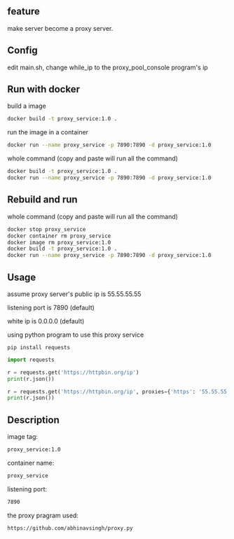 ## feature

make server become a proxy server.

## Config

edit main.sh, change while_ip to the proxy_pool_console program's ip

## Run with docker

build a image
```sh
docker build -t proxy_service:1.0 .
```

run the image in a container
```sh
docker run --name proxy_service -p 7890:7890 -d proxy_service:1.0
```

whole command (copy and paste will run all the command)
```sh
docker build -t proxy_service:1.0 .
docker run --name proxy_service -p 7890:7890 -d proxy_service:1.0


```
## Rebuild and run

whole command (copy and paste will run all the command)
```sh
docker stop proxy_service
docker container rm proxy_service
docker image rm proxy_service:1.0
docker build -t proxy_service:1.0 .
docker run --name proxy_service -p 7890:7890 -d proxy_service:1.0


```

## Usage

assume proxy server's public ip is 55.55.55.55

listening port is 7890 (default)

white ip is 0.0.0.0 (default)

using python program to use this proxy service

```
pip install requests
```

```py
import requests

r = requests.get('https://httpbin.org/ip')
print(r.json())

r = requests.get('https://httpbin.org/ip', proxies={'https': '55.55.55.55:7890'})
print(r.json())
```

## Description

image tag:
```sh
proxy_service:1.0
```

container name:
```sh
proxy_service
```

listening port:
```sh
7890
```

the proxy pragram used:
```sh
https://github.com/abhinavsingh/proxy.py
```